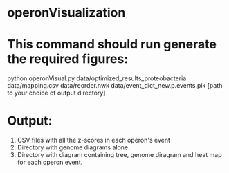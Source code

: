 # operonVisualization

# This command should run generate the required figures:

python operonVisual.py data/optimized_results_proteobacteria data/mapping.csv data/reorder.nwk 
                       data/event_dict_new.p.events.pik [path to your choice of output directory]

# Output:

1) CSV files with all the z-scores in each operon's event
2) Directory with genome diagrams alone. 
3) Directory with diagram containing tree, genome diragram and heat map for each operon event.
